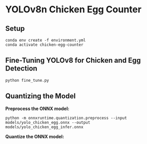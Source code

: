 # YOLOv8n Chicken Egg Counter

## Setup

```shell
conda env create -f environment.yml
conda activate chicken-egg-counter
```

## Fine-Tuning YOLOv8 for Chicken and Egg Detection

```shell
python fine_tune.py
```

## Quantizing the Model

**Preprocess the ONNX model:**

```shell
python -m onnxruntime.quantization.preprocess --input models/yolo_chicken_egg.onnx --output models/yolo_chicken_egg_infer.onnx
```

**Quantize the ONNX model:**

```shell
```
